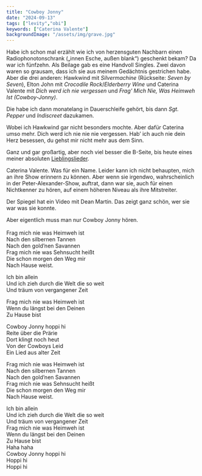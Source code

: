 ```yaml
---
title: "Cowboy Jonny"
date: "2024-09-13"
tags: ["levity","obi"]
keywords: ["Caterina Valente"]
backgroundImage: "/assets/img/grave.jpg"
---
```

Habe ich schon mal erzählt wie ich von herzensguten Nachbarn einen Radiophonotonschrank („innen Esche, außen blank“) geschenkt bekam? Da war ich fünfzehn. Als Beilage gab es eine Handvoll Singles. Zwei davon waren so grausam, dass ich sie aus meinem Gedächtnis gestrichen habe. Aber die drei anderen: Hawkwind mit *Silvermachine* (Rückseite: *Seven by Seven*), Elton John mit *Crocodile Rock*/*Elderberry Wine* und Caterina Valente mit *Dich werd ich nie vergessen* und *Frag' Mich Nie, Was Heimweh Ist (Cowboy-Jonny)*.

Die habe ich dann monatelang in Dauerschleife gehört, bis dann *Sgt. Pepper* und *Indiscreet* dazukamen.

Wobei ich Hawkwind gar nicht besonders mochte. Aber dafür Caterina umso mehr. Dich werd ich nie nie nie vergessen. Hab’ ich auch nie dein Herz besessen, du gehst mir nicht mehr aus dem Sinn.

Ganz und gar großartig, aber noch viel besser die B-Seite, bis heute eines meiner absoluten [Lieblingslieder](https://www.youtube.com/watch?v=lNvjJZHFoEE).

Caterina Valente. Was für ein Name. Leider kann ich nicht behaupten, mich an ihre Show erinnern zu können. Aber wenn sie irgendwo, wahrscheinlich in der Peter-Alexander-Show, auftrat, dann war sie, auch für einen Nichtkenner zu hören, auf einem höheren Niveau als ihre Mitstreiter.

Der Spiegel hat ein Video mit Dean Martin. Das zeigt ganz schön, wer sie war was sie konnte.

Aber eigentlich muss man nur Cowboy Jonny hören.
<br />
<br />
Frag mich nie was Heimweh ist<br />
Nach den silbernen Tannen<br />
Nach den gold’nen Savannen<br />
Frag mich nie was Sehnsucht heißt<br />
Die schon morgen den Weg mir<br />
Nach Hause weist.<br />

Ich bin allein<br />
Und ich zieh durch die Welt die so weit<br />
Und träum von vergangener Zeit<br />

Frag mich nie was Heimweh ist<br />
Wenn du längst bei den Deinen<br />
Zu Hause bist<br />

Cowboy Jonny hoppi hi<br />
Reite über die Prärie<br />
Dort klingt noch heut<br />
Von der Cowboys Leid<br />
Ein Lied aus alter Zeit<br />

Frag mich nie was Heimweh ist<br />
Nach den silbernen Tannen<br />
Nach den gold’nen Savannen<br />
Frag mich nie was Sehnsucht heißt<br />
Die schon morgen den Weg mir<br />
Nach Hause weist.<br />

Ich bin allein<br />
Und ich zieh durch die Welt die so weit<br />
Und träum von vergangener Zeit<br />
Frag mich nie was Heimweh ist<br />
Wenn du längst bei den Deinen<br />
Zu Hause bist<br />
Haha haha<br />
Cowboy Jonny hoppi hi<br />
Hoppi hi<br />
Hoppi hi<br />